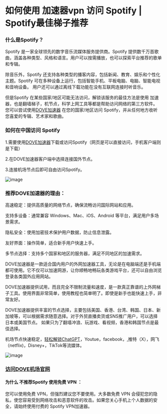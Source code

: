 # 如何使用 加速器vpn 访问 Spotify | Spotify最佳梯子推荐

### 什么是Spotify？
Spotify 是一家全球领先的数字音乐流媒体服务提供商。Spotify 提供数千万首歌曲，涵盖各种类型、风格和语言。用户可以按需播放，也可以探索平台推荐的歌单和专辑。

除音乐外，Spotify 还支持各种类型的播客内容，包括新闻、教育、娱乐和个性化主题。Spotify 可在多种设备上运行，包括智能手机、平板电脑、电脑、智能电视和音响设备。
用户还可以通过离线下载功能在没有互联网连接时听音乐。

但是Spotify 在某些国家/地区可能无法访问，解锁该服务的最佳方法是使用 加速器，也是翻墙梯子，机节点，科学上网工具等都是帮助访问网络的第三方软件。
您可以尝试使用[DOVE加速器](https://dove8.cc/a.php?alavBTtF8UB) 在您的国家/地区访问 Spotify，并从任何地方收听您喜爱的专辑、艺术家和歌曲。

### 如何在中国访问 Spotify

1.需要使用[DOVE加速器](https://dove8.cc/a.php?alavBTtF8UB)下载或访问Spotify（网页是可以直接访问，手机客户端则是下载）

2.在DOVE加速器客户端中选择连接国外节点。

3.连接机场节点后即可自由访问Spotify。

![image](https://github.com/user-attachments/assets/0ab630aa-9746-4511-a962-6faf5beac802)

### 推荐DOVE加速器的理由：

高速稳定：提供高质量的网络节点，确保流畅访问国际网站和应用。

支持多设备：通常兼容 Windows、Mac、iOS、Android 等平台，满足用户多场景需求。

隐私安全：使用加密技术保护用户数据，防止信息泄露。

友好界面：操作简单，适合新手用户快速上手。

多节点选择：支持多个国家和地区的服务器，满足不同地区的加速需求。

DOVE加速器是一款适合国内用户的外网加速器工具，无论是在电脑端还是手机端都可使用。它不仅可以加速网游，让你顺畅地畅玩各类游戏平台，还可以自由浏览登录各类国外应用网站。

DOVE加速器提供试用，而且完全不限制流量和速度，是一款真正靠谱的上外网梯子工具。使用界面非常简单，使用教程也简单明了。即使是新手也能快速上手，非常友好。

DOVE加速器提供丰富的节点选择，主要包括美国、香港、台湾、韩国、日本、新加坡等，可以根据需求随意选择。对于外贸直播卖货或SNS推广用户，可以选择日本或美国节点。
如果只为了翻墙冲浪、玩游戏、看视频，香港和韩国节点是最佳选择。

机场节点快速稳定，[轻松解锁ChatGPT](https://lemontalking.info/archives/2185)，Youtue，facebook，,推特（X），网飞（netflix)，Disney+，TikTok等流媒体。

![image](https://github.com/user-attachments/assets/bfdbae11-1e0e-418f-b715-0c91f6a79f33)

### [访问DOVE机场官网](https://dove8.cc/a.php?alavBTtF8UB)

#### 为什么 不推荐Spotify 使用免费 VPN ：

您可以使用免费 VPN，但强烈建议您不要使用。大多数免费 VPN 会侵犯您的隐私，使您容易受到网络攻击和恶意软件的攻击。如果您关心手机上个人数据的安全，请始终使用付费的 Spotify VPN加速器。



